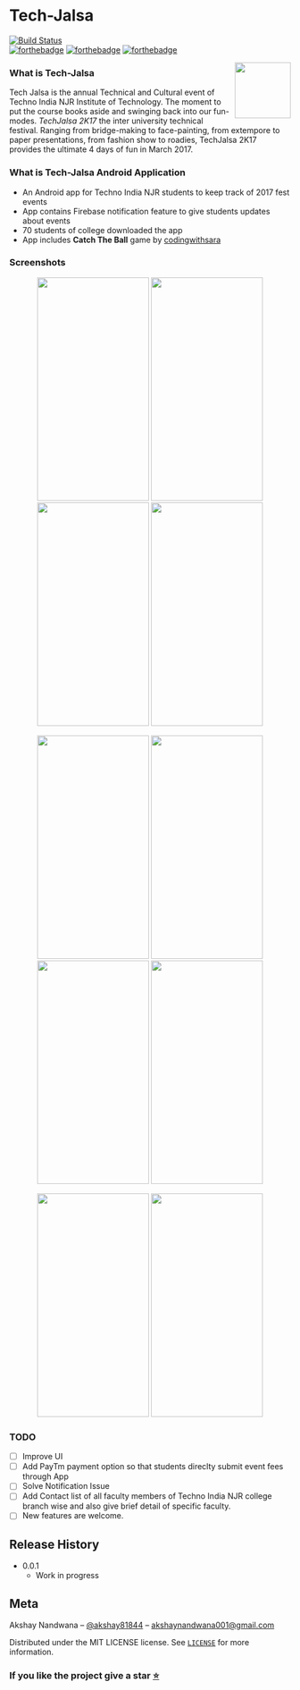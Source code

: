 # Tech-Jalsa
[![Build Status](https://travis-ci.org/anandwana001/Tech-Jalsa.svg?branch=master)](https://travis-ci.org/anandwana001/Tech-Jalsa)<br>
[![forthebadge](http://forthebadge.com/images/badges/built-for-android.svg)](http://forthebadge.com)
[![forthebadge](http://forthebadge.com/images/badges/built-by-developers.svg)](http://forthebadge.com)
[![forthebadge](http://forthebadge.com/images/badges/check-it-out.svg)](http://forthebadge.com)

<p>
<img src="Screenshots/logo.png" height = "100" width="100" align="right"> 
</p>

### What is Tech-Jalsa
Tech Jalsa is the annual Technical and Cultural event of Techno India NJR Institute of Technology.
The moment to put the course books aside and swinging back into our fun-modes. *TechJalsa 2K17* the inter university technical festival. Ranging from bridge-making to face-painting, from extempore to paper presentations, from fashion show to roadies, TechJalsa 2K17 provides the ultimate 4 days of fun in March 2017.

### What is Tech-Jalsa Android Application
- An Android app for Techno India NJR students to keep track of 2017 fest events
- App contains Firebase notification feature to give students updates about events
- 70 students of college downloaded the app
- App includes **Catch The Ball** game by [codingwithsara](https://www.youtube.com/playlist?list=PLRdMAPi4QUfbIg6dRXf56cbMfeYtTdNSA)

### Screenshots

<p align="center">
<img src="Screenshots/first.png" height = "400" width="200"> <img src="Screenshots/second.png" height = "400" width="200"> <img src="Screenshots/third.png" height = "400" width="200"> <img src="Screenshots/fourth.png" height = "400" width="200">
</p>

<p align="center">
<img src="Screenshots/feature.png" height = "400" width="200"> <img src="Screenshots/calling.png" height = "400" width="200"> <img src="Screenshots/game.png" height = "400" width="200"> <img src="Screenshots/play.png" height = "400" width="200">
</p>

<p align="center">
<img src="Screenshots/details.png" height = "400" width="200"> <img src="Screenshots/about.png" height = "400" width="200">
</p>
	
### TODO
- [ ] Improve UI
- [ ] Add PayTm payment option so that students direclty submit event fees through App
- [ ] Solve Notification Issue
- [ ] Add Contact list of all faculty members of Techno India NJR college branch wise and also give brief detail of specific faculty.
- [ ] New features are welcome.

## Release History

* 0.0.1
    * Work in progress


## Meta

Akshay Nandwana – [@akshay81844](https://twitter.com/akshay81844) – akshaynandwana001@gmail.com

Distributed under the MIT LICENSE license. See [``LICENSE``](https://github.com/anandwana001/Tech-Jalsa/blob/master/LICENSE) for more information.

### If you like the project give a star [:star:](https://github.com/anandwana001/Tech-Jalsa/stargazers)
